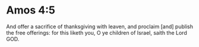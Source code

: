 # Amos 4:5

And offer a sacrifice of thanksgiving with leaven, and proclaim [and] publish the free offerings: for this liketh you, O ye children of Israel, saith the Lord GOD.
